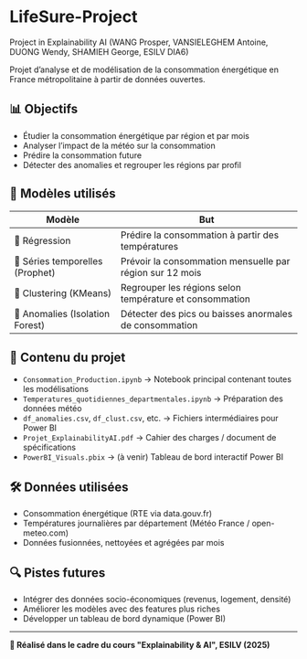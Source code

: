 # LifeSure-Project
Project in Explainability AI (WANG Prosper, VANSIELEGHEM Antoine, DUONG Wendy, SHAMIEH George, ESILV DIA6)

Projet d’analyse et de modélisation de la consommation énergétique en France métropolitaine à partir de données ouvertes.

## 📊 Objectifs
- Étudier la consommation énergétique par région et par mois
- Analyser l’impact de la météo sur la consommation
- Prédire la consommation future
- Détecter des anomalies et regrouper les régions par profil

## 🧠 Modèles utilisés

| Modèle              | But                                                                 |
|---------------------|----------------------------------------------------------------------|
| 🔹 Régression        | Prédire la consommation à partir des températures                   |
| 🔹 Séries temporelles (Prophet) | Prévoir la consommation mensuelle par région sur 12 mois    |
| 🔹 Clustering (KMeans) | Regrouper les régions selon température et consommation             |
| 🔹 Anomalies (Isolation Forest) | Détecter des pics ou baisses anormales de consommation     |

## 📁 Contenu du projet

- `Consommation_Production.ipynb` → Notebook principal contenant toutes les modélisations
- `Temperatures_quotidiennes_departmentales.ipynb` → Préparation des données météo
- `df_anomalies.csv`, `df_clust.csv`, etc. → Fichiers intermédiaires pour Power BI
- `Projet_ExplainabilityAI.pdf` → Cahier des charges / document de spécifications
- `PowerBI_Visuals.pbix` → (à venir) Tableau de bord interactif Power BI

## 🛠️ Données utilisées

- Consommation énergétique (RTE via data.gouv.fr)
- Températures journalières par département (Météo France / open-meteo.com)
- Données fusionnées, nettoyées et agrégées par mois

## 🔍 Pistes futures

- Intégrer des données socio-économiques (revenus, logement, densité)
- Améliorer les modèles avec des features plus riches
- Développer un tableau de bord dynamique (Power BI)

---

**📌 Réalisé dans le cadre du cours "Explainability & AI", ESILV (2025)**  
